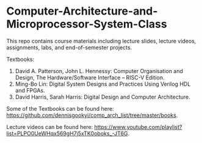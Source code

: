# Computer-Architecture-and-Microprocessor-System-Class
This repo contains course materials including lecture slides, lecture videos, assignments, labs, and end-of-semester projects.

Textbooks:
1. David A. Patterson, John L. Hennessy: Computer Organisation and Design, The Hardware/Software Interface – RISC-V Edition.
2. Ming-Bo Lin: Digital System Designs and Practices Using Verilog HDL and FPGAs.
3. David Harris, Sarah Harris: Digital Design and Computer Architecture.

Some of the Textbooks can be found here: https://github.com/dennisgookyi/comp_arch_list/tree/master/books.

Lecture videos can be found here: https://www.youtube.com/playlist?list=PLPO0UeWHqx569gH7j5xTK0oboks_-JT6G.
